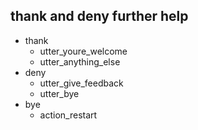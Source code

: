 ## thank and deny further help
* thank
  - utter_youre_welcome
  - utter_anything_else
* deny
  - utter_give_feedback
  - utter_bye
* bye
  - action_restart